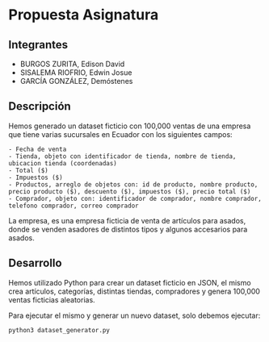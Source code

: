 # Propuesta Asignatura 

## Integrantes

- BURGOS ZURITA, Edison David
- SISALEMA RIOFRIO, Edwin Josue
- GARCÍA GONZÁLEZ, Demóstenes

## Descripción

Hemos generado un dataset ficticio con 100,000 ventas de una empresa que tiene
varias sucursales en Ecuador con los siguientes campos:

```
- Fecha de venta
- Tienda, objeto con identificador de tienda, nombre de tienda, ubicacion tienda (coordenadas)
- Total ($)
- Impuestos ($)
- Productos, arreglo de objetos con: id de producto, nombre producto, precio producto ($), descuento ($), impuestos ($), precio total ($)
- Comprador, objeto con: identificador de comprador, nombre comprador, telefono comprador, correo comprador
```

La empresa, es una empresa ficticia de venta de artículos para asados, donde se venden asadores de distintos tipos y algunos accesarios para asados.

## Desarrollo

Hemos utilizado Python para crear un dataset ficticio en JSON, el mismo crea artículos, categorías, distintas tiendas, compradores y genera 100,000 ventas ficticias aleatorias.

Para ejecutar el mismo y generar un nuevo dataset, solo debemos ejecutar:

```
python3 dataset_generator.py
```
